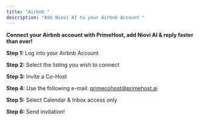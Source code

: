 ```yaml
---
title: "Airbnb "
description: "Add Niovi AI to your Airbnb Account "
---
```

**Connect your Airbnb account with PrimeHost, add Niovi AI & reply faster than ever!**

**Step 1:** Log into your Airbnb Account

**Step 2:** Select the listing you wish to connect

**Step 3:** Invite a Co-Host

**Step 4:** Use the following e-mail: [primecohost@primehost.ai](mailto:cohost@primehost.ai)

**Step 5:** Select Calendar & Inbox access only

**Step 6:** Send invitation!